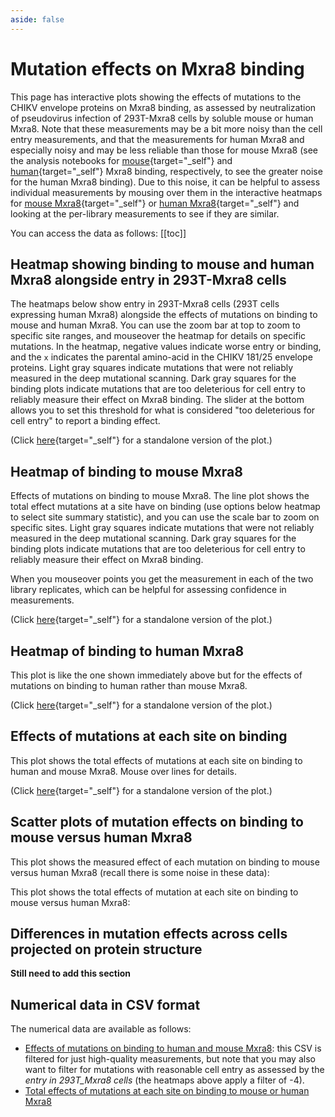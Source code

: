 ```yaml
---
aside: false
---
```


# Mutation effects on Mxra8 binding
This page has interactive plots showing the effects of mutations to the CHIKV envelope proteins on Mxra8 binding, as assessed by neutralization of pseudovirus infection of 293T-Mxra8 cells by soluble mouse or human Mxra8.
Note that these measurements may be a bit more noisy than the cell entry measurements, and that the measurements for human Mxra8 and especially noisy and may be less reliable than those for mouse Mxra8 (see the analysis notebooks for [mouse](notebooks/avg_escape_receptor_affinity_mouse_Mxra8.html){target="_self"} and [human](notebooks/avg_escape_receptor_affinity_human_Mxra8.html){target="_self"} Mxra8 binding, respectively, to see the greater noise for the human Mxra8 binding).
Due to this noise, it can be helpful to assess individual measurements by mousing over them in the interactive heatmaps for [mouse Mxra8](mxra8_binding.html#heatmap-of-binding-to-mouse-mxra8){target="_self"} or [human Mxra8](mxra8_binding.html#heatmap-of-binding-to-human-mxra8){target="_self"} and looking at the per-library measurements to see if they are similar.

You can access the data as follows:
[[toc]]

## Heatmap showing binding to mouse and human Mxra8 alongside entry in 293T-Mxra8 cells
The heatmaps below show entry in 293T-Mxra8 cells (293T cells expressing human Mxra8) alongside the effects of mutations on binding to mouse and human Mxra8.
You can use the zoom bar at top to zoom to specific site ranges, and mouseover the heatmap for details on specific mutations.
In the heatmap, negative values indicate worse entry or binding, and the `x` indicates the parental amino-acid in the CHIKV 181/25 envelope proteins.
Light gray squares indicate mutations that were not reliably measured in the deep mutational scanning.
Dark gray squares for the binding plots indicate mutations that are too deleterious for cell entry to reliably measure their effect on Mxra8 binding.
The slider at the bottom allows you to set this threshold for what is considered "too deleterious for cell entry" to report a binding effect.

(Click [here](htmls/binding_mouse_vs_human_Mxra8_overlaid.html){target="_self"} for a standalone version of the plot.)

<Figure caption="Interactive heatmap showing entry in 293T cells expressing human Mxra8 alongside binding to mouse and human Mxra8">
    <Altair :showShadow="true" :spec-url="'htmls/binding_mouse_vs_human_Mxra8_overlaid.html'"></Altair>
</Figure>

## Heatmap of binding to mouse Mxra8
Effects of mutations on binding to mouse Mxra8.
The line plot shows the total effect mutations at a site have on binding (use options below heatmap to select site summary statistic), and you can use the scale bar to zoom on specific sites.
Light gray squares indicate mutations that were not reliably measured in the deep mutational scanning.
Dark gray squares for the binding plots indicate mutations that are too deleterious for cell entry to reliably measure their effect on Mxra8 binding.

When you mouseover points you get the measurement in each of the two library replicates, which can be helpful for assessing confidence in measurements.

(Click [here](htmls/mouse_Mxra8_mut_effect.html){target="_self"} for a standalone version of the plot.)

<Figure caption="Interactive heatmap of effects of mutations on binding to mouse Mxra8">
    <Altair :showShadow="true" :spec-url="'htmls/mouse_Mxra8_mut_effect.html'"></Altair>
</Figure>

## Heatmap of binding to human Mxra8
This plot is like the one shown immediately above but for the effects of mutations on binding to human rather than mouse Mxra8.

(Click [here](htmls/human_Mxra8_mut_effect.html){target="_self"} for a standalone version of the plot.)

<Figure caption="Interactive heatmap of effects of mutations on binding to human Mxra8">
    <Altair :showShadow="true" :spec-url="'htmls/human_Mxra8_mut_effect.html'"></Altair>
</Figure>

## Effects of mutations at each site on binding
This plot shows the total effects of mutations at each site on binding to human and mouse Mxra8.
Mouse over lines for details.

(Click [here](htmls/mxra8_site_chart.html){target="_self"} for a standalone version of the plot.)

<Figure caption="Total effects of mutations at each site on Mxra8 binding">
    <Altair :showShadow="true" :spec-url="'htmls/mxra8_site_chart.html'"></Altair>
</Figure>

## Scatter plots of mutation effects on binding to mouse versus human Mxra8

This plot shows the measured effect of each mutation on binding to mouse versus human Mxra8 (recall there is some noise in these data):

<Figure caption="Effects of mutations on binding to human versus mouse Mxra8">
    <Altair :showShadow="true" :spec-url="'htmls/mxra8_mut_binding_corr.html'"></Altair>
</Figure>

This plot shows the total effects of mutation at each site on binding to mouse versus human Mxra8:

<Figure caption="Effects of all mutations at each site on binding to human versus mouse Mxra8">
    <Altair :showShadow="true" :spec-url="'htmls/mxra8_site_binding_corr.html'"></Altair>
</Figure>

## Differences in mutation effects across cells projected on protein structure
**Still need to add this section**

## Numerical data in CSV format
The numerical data are available as follows:
  - [Effects of mutations on binding to human and mouse Mxra8](https://github.com/dms-vep/CHIKV-181-25-E-DMS/blob/main/results/summaries/binding_mouse_vs_human_Mxra8.csv): this CSV is filtered for just high-quality measurements, but note that you may also want to filter for mutations with reasonable cell entry as assessed by the *entry in 293T_Mxra8 cells* (the heatmaps above apply a filter of -4).
  - [Total effects of mutations at each site on binding to mouse or human Mxra8](https://github.com/dms-vep/CHIKV-181-25-E-DMS/blob/main/results/compare_human_mouse_mxra8/site_binding.csv)
